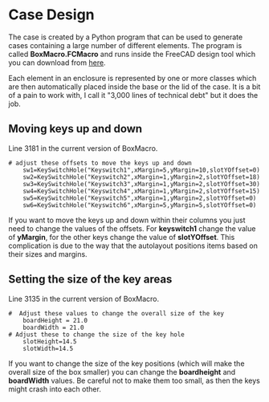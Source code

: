 # Case Design

The case is created by a Python program that can be used to generate cases containing a large number of different elements. The program is called **BoxMacro.FCMacro** and runs inside the FreeCAD design tool which you can download from [here](https://www.freecadweb.org/downloads.php).

Each element in an enclosure is represented by one or more classes which are then automatically placed inside the base or the lid of the case. It is a bit of a pain to work with, I call it "3,000 lines of technical debt" but it does the job. 
## Moving keys up and down
Line 3181 in the current version of BoxMacro.
```
# adjust these offsets to move the keys up and down
    sw1=KeySwitchHole("Keyswitch1",xMargin=5,yMargin=10,slotYOffset=0)
    sw2=KeySwitchHole("Keyswitch2",xMargin=1,yMargin=2,slotYOffset=18)
    sw3=KeySwitchHole("Keyswitch3",xMargin=1,yMargin=2,slotYOffset=30)
    sw4=KeySwitchHole("Keyswitch4",xMargin=1,yMargin=2,slotYOffset=15)
    sw5=KeySwitchHole("Keyswitch5",xMargin=1,yMargin=2,slotYOffset=0)
    sw6=KeySwitchHole("Keyswitch6",xMargin=5,yMargin=5,slotYOffset=0)
```
If you want to move the keys up and down within their columns you just need to change the values of the offsets. For **keyswitch1** change the value of **yMargin**, for the other keys change the value of **slotYOffset**. This complication is due to the way that the autolayout positions items based on their sizes and margins. 
## Setting the size of the key areas
Line 3135 in the current version of BoxMacro.
```
#  Adjust these values to change the overall size of the key
    boardHeight = 21.0
    boardWidth = 21.0
# Adjust these to change the size of the key hole
    slotHeight=14.5
    slotWidth=14.5
```
If you want to change the size of the key positions (which will make the overall size of the box smaller) you can change the **boardheight** and **boardWidth** values. Be careful not to make them too small, as then the keys might crash into each other. 